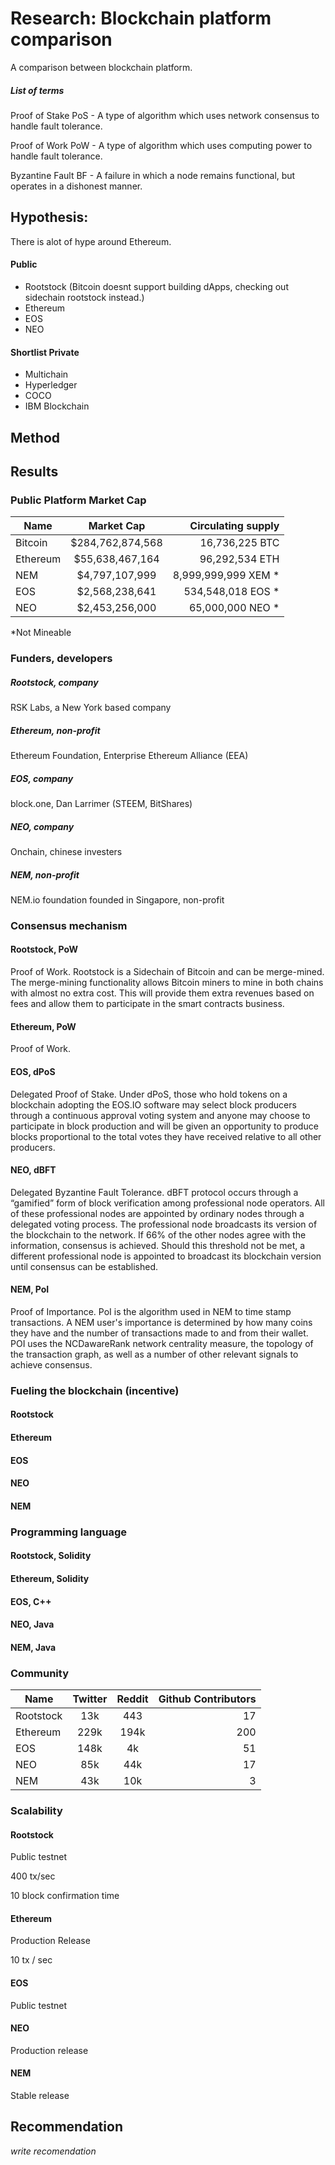 # Research: Blockchain platform comparison

A comparison between blockchain platform. 

##### List of terms

Proof of Stake PoS - A type of algorithm which uses network consensus to handle fault tolerance.

Proof of Work PoW - A type of algorithm which uses computing power to handle fault tolerance.

Byzantine Fault BF - A failure in which a node remains functional, but operates in a dishonest manner.

## Hypothesis:
There is alot of hype around Ethereum. 


#### Public

- Rootstock (Bitcoin doesnt support building dApps, checking out sidechain rootstock instead.)
- Ethereum
- EOS
- NEO


#### Shortlist Private

- Multichain      
- Hyperledger     
- COCO            
- IBM Blockchain  



## Method



## Results

### Public Platform Market Cap

| Name       | Market Cap          | Circulating supply  |
| ------------- |:-------------:| -----:|
| Bitcoin      | $284,762,874,568 | 16,736,225 BTC |
| Ethereum     | $55,638,467,164  | 96,292,534 ETH |
| NEM          | $4,797,107,999   | 8,999,999,999 XEM * |
| EOS          | $2,568,238,641   | 534,548,018 EOS *	 |
| NEO          | $2,453,256,000   | 65,000,000 NEO * |

*Not Mineable

### Funders, developers

##### Rootstock, company
RSK Labs, a New York based company

##### Ethereum, non-profit
Ethereum Foundation, Enterprise Ethereum Alliance (EEA)

##### EOS, company
block.one, Dan Larrimer (STEEM, BitShares)

##### NEO, company
Onchain, chinese investers

##### NEM, non-profit
NEM.io foundation founded in Singapore, non-profit

### Consensus mechanism
#### Rootstock, PoW
Proof of Work. Rootstock is a Sidechain of Bitcoin and can be merge-mined.
The merge-mining functionality allows Bitcoin miners to mine in both chains with almost no extra cost. This will provide them extra revenues based on fees and allow them to participate in the smart contracts business.

#### Ethereum, PoW
Proof of Work.

#### EOS, dPoS
Delegated Proof of Stake. Under dPoS, those who hold tokens on a blockchain adopting the EOS.IO software may select block producers through a continuous approval voting system and anyone may choose to participate in block production and will be given an opportunity to produce blocks proportional to the total votes they have received relative to all other producers.

#### NEO, dBFT
Delegated Byzantine Fault Tolerance. dBFT protocol occurs through a “gamified” form of block verification among professional node operators. All of these professional nodes are appointed by ordinary nodes through a delegated voting process. The professional node broadcasts its version of the blockchain to the network. If 66% of the other nodes agree with the information, consensus is achieved. Should this threshold not be met, a different professional node is appointed to broadcast its blockchain version until consensus can be established.

#### NEM, PoI
Proof of Importance. PoI is the algorithm used in NEM to time stamp transactions. A NEM user's importance is determined by how many coins they have and the number of transactions made to and from their wallet. POI uses the NCDawareRank network centrality measure, the topology of the transaction graph, as well as a number of other relevant signals to achieve consensus.

### Fueling the blockchain (incentive)

#### Rootstock

#### Ethereum

#### EOS

#### NEO

#### NEM

### Programming language

#### Rootstock, Solidity

#### Ethereum, Solidity

#### EOS, C++

#### NEO, Java

#### NEM, Java

### Community

| Name       | Twitter         | Reddit  | Github Contributors |
| ------------- |:-------------:|:-------------:|-----:|
| Rootstock      | 13k | 443 | 17 |
| Ethereum     | 229k  | 194k | 200 |
| EOS          | 148k   | 4k	 | 51 |
| NEO          | 85k   | 44k | 17 |
| NEM          | 43k  | 10k | 3 |

### Scalability

#### Rootstock

Public testnet

400 tx/sec

10 block confirmation time

#### Ethereum

Production Release

10 tx / sec

#### EOS

Public testnet

#### NEO

Production release

#### NEM

Stable release

## Recommendation
*write recomendation*
